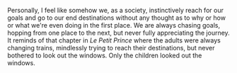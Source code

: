 Personally, I feel like somehow we, as a society, instinctively reach for our goals and go to our end destinations without any thought as to why or how or what we're even doing in the first place. We are always chasing goals, hopping from one place to the next, but never fully appreciating the journey. It reminds of that chapter in *Le Petit Prince* where the adults were always changing trains, mindlessly trying to reach their destinations, but never bothered to look out the windows. Only the children looked out the windows. 

